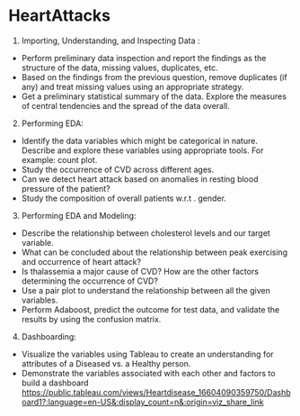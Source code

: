 # HeartAttacks
1. Importing, Understanding, and Inspecting Data :
  - Perform preliminary data inspection and report the findings as the structure of the data, missing values, duplicates, etc.
  - Based on the findings from the previous question, remove duplicates (if any) and treat missing values using an appropriate strategy.
  - Get a preliminary statistical summary of the data. Explore the measures of central tendencies and the spread of the data overall.

2. Performing EDA:
  - Identify the data variables which might be categorical in nature. Describe and explore these variables using appropriate tools. For example: count plot.
  - Study the occurrence of CVD across different ages.
  - Can we detect heart attack based on anomalies in resting blood pressure of the patient?
  - Study the composition of overall patients w.r.t . gender.

3. Performing EDA and Modeling:
  - Describe the relationship between cholesterol levels and our target variable.
  - What can be concluded about the relationship between peak exercising and occurrence of heart attack?
  - Is thalassemia a major cause of CVD? How are the other factors determining the occurrence of CVD?
  - Use a pair plot to understand the relationship between all the given variables.
  - Perform Adaboost, predict the outcome for test data, and validate the results by using the confusion matrix.

4. Dashboarding:
  - Visualize the variables using Tableau to create an understanding for attributes of a Diseased vs. a Healthy person.
  - Demonstrate  the variables associated with each other and factors to build a dashboard
https://public.tableau.com/views/Heartdisease_16604090359750/Dashboard1?:language=en-US&:display_count=n&:origin=viz_share_link
